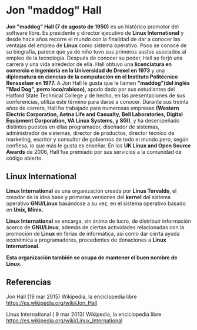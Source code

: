 # Jon "maddog" Hall 

**Jon "maddog" Hall (7 de agosto de 1950)** es un histórico promotor del software libre. Es presidente y director ejecutivo de **Linux International** y desde hace años recorre el mundo con la finalidad de dar a conocer las ventajas del empleo de **Linux** como sistema operativo. Poco se conoce de su biografía, parece que ya de niño tuvo sus primeros sustos asociados al empleo de la tecnología. Después de conocer su poder, Hall se forjó una carrera y una vida alrededor de ella. Hall obtuvo una **licenciatura en comercio e ingeniería en la Universidad de Drexel en 1973** y una **diplomatura en ciencias de la computación en el Instituto Politécnico Rensselaer en 1977.** A Jon Hall le gusta que le llamen **"maddog"(del inglés "Mad Dog", perro loco/rabioso)**, apodo dado por sus estudiantes del Hatford State Technical College y de hecho, en las presentaciones de sus conferencias, utiliza este término para darse a conocer. Durante sus treinta años de carrera, Hall ha trabajado para numerosas empresas **(Western Electric Corporation, Aetna Life and Casualty, Bell Laboratories, Digital Equipment Corporation, VA Linux Systems, y SGI)**, y ha desempeñado distintos puestos en ellas programador, diseñador de sistemas, administrador de sistemas, director de productos, director técnico de marketing, escritor y consultor de gobiernos de todo el mundo pero, según confiesa, lo que más le gusta es enseñar. En los **UK Linux and Open Source Awards** de 2006, Hall fue premiado por sus servicios a la comunidad de código abierto.

## Linux International ##

**Linux International** es una organización creada por **Linus Torvalds**, el creador de la idea base y primeras versiones del **kernel** del sistema operativo **GNU/Linux** basándose a su vez, en el sistema operativo basado en **Unix, Minix.**

**Linux International** se encarga, sin ánimo de lucro, de distribuir información acerca de **GNU/Linux**, además de ciertas actividades relacionadas con la promoción de **Linux** en ferias de informática, así como dar cierta ayuda económica a programadores, procedentes de donaciones a **Linux International**.

**Esta organización también se ocupa de mantener el buen nombre de Linux.**

## Referencias ##

Jon Hall (19 mar 2015)  Wikipedia, la enciclopedia libre
https://es.wikipedia.org/wiki/Jon_Hall

Linux International ( 9 mar 2013)  Wikipedia, la enciclopedia libre
 https://es.wikipedia.org/wiki/Linux_International